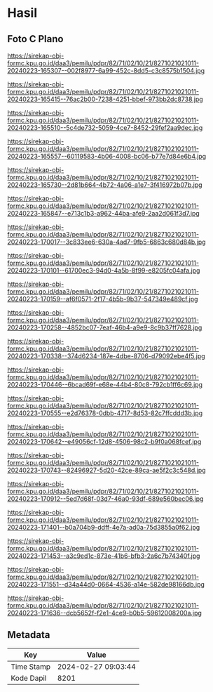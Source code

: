 # Hasil

## Foto C Plano

https://sirekap-obj-formc.kpu.go.id/daa3/pemilu/pdpr/82/71/02/10/21/8271021021011-20240223-165307--002f8977-6a99-452c-8dd5-c3c8575b1504.jpg

https://sirekap-obj-formc.kpu.go.id/daa3/pemilu/pdpr/82/71/02/10/21/8271021021011-20240223-165415--76ac2b00-7238-4251-bbef-973bb2dc8738.jpg

https://sirekap-obj-formc.kpu.go.id/daa3/pemilu/pdpr/82/71/02/10/21/8271021021011-20240223-165510--5c4de732-5059-4ce7-8452-29fef2aa9dec.jpg

https://sirekap-obj-formc.kpu.go.id/daa3/pemilu/pdpr/82/71/02/10/21/8271021021011-20240223-165557--60119583-4b06-4008-bc06-b77e7d84e6b4.jpg

https://sirekap-obj-formc.kpu.go.id/daa3/pemilu/pdpr/82/71/02/10/21/8271021021011-20240223-165730--2d81b664-4b72-4a06-a1e7-3f416972b07b.jpg

https://sirekap-obj-formc.kpu.go.id/daa3/pemilu/pdpr/82/71/02/10/21/8271021021011-20240223-165847--e713c1b3-a962-44ba-afe9-2aa2d061f3d7.jpg

https://sirekap-obj-formc.kpu.go.id/daa3/pemilu/pdpr/82/71/02/10/21/8271021021011-20240223-170017--3c833ee6-630a-4ad7-9fb5-6863c680d84b.jpg

https://sirekap-obj-formc.kpu.go.id/daa3/pemilu/pdpr/82/71/02/10/21/8271021021011-20240223-170101--61700ec3-94d0-4a5b-8f99-e8205fc04afa.jpg

https://sirekap-obj-formc.kpu.go.id/daa3/pemilu/pdpr/82/71/02/10/21/8271021021011-20240223-170159--af6f0571-2f17-4b5b-9b37-547349e489cf.jpg

https://sirekap-obj-formc.kpu.go.id/daa3/pemilu/pdpr/82/71/02/10/21/8271021021011-20240223-170258--4852bc07-7eaf-46b4-a9e9-8c9b37ff7628.jpg

https://sirekap-obj-formc.kpu.go.id/daa3/pemilu/pdpr/82/71/02/10/21/8271021021011-20240223-170338--374d6234-187e-4dbe-8706-d79092ebe4f5.jpg

https://sirekap-obj-formc.kpu.go.id/daa3/pemilu/pdpr/82/71/02/10/21/8271021021011-20240223-170446--6bcad69f-e68e-44b4-80c8-792cb1ff6c69.jpg

https://sirekap-obj-formc.kpu.go.id/daa3/pemilu/pdpr/82/71/02/10/21/8271021021011-20240223-170555--e2d76378-0dbb-4717-8d53-82c7ffcddd3b.jpg

https://sirekap-obj-formc.kpu.go.id/daa3/pemilu/pdpr/82/71/02/10/21/8271021021011-20240223-170642--e49056cf-12d8-4506-98c2-b9f0a068fcef.jpg

https://sirekap-obj-formc.kpu.go.id/daa3/pemilu/pdpr/82/71/02/10/21/8271021021011-20240223-170743--82496927-5d20-42ce-89ca-ae5f2c3c548d.jpg

https://sirekap-obj-formc.kpu.go.id/daa3/pemilu/pdpr/82/71/02/10/21/8271021021011-20240223-170912--5ed7d68f-03d7-46a0-93df-689e560bec06.jpg

https://sirekap-obj-formc.kpu.go.id/daa3/pemilu/pdpr/82/71/02/10/21/8271021021011-20240223-171401--b0a704b9-ddff-4e7a-ad0a-75d3855a0f62.jpg

https://sirekap-obj-formc.kpu.go.id/daa3/pemilu/pdpr/82/71/02/10/21/8271021021011-20240223-171453--a3c9ed1c-873e-41b6-bfb3-2a6c7b74340f.jpg

https://sirekap-obj-formc.kpu.go.id/daa3/pemilu/pdpr/82/71/02/10/21/8271021021011-20240223-171551--d34a44d0-0664-4536-a14e-582de98166db.jpg

https://sirekap-obj-formc.kpu.go.id/daa3/pemilu/pdpr/82/71/02/10/21/8271021021011-20240223-171636--dcb5652f-f2e1-4ce9-b0b5-59612008200a.jpg


## Metadata

| Key        | Value               |
| ---------- | ------------------- |
| Time Stamp | 2024-02-27 09:03:44 |
| Kode Dapil | 8201                |



